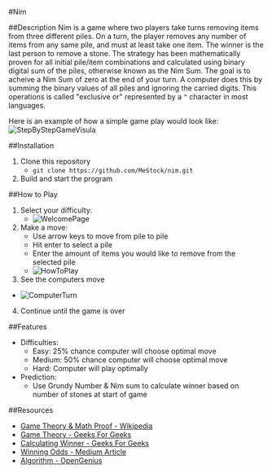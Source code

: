 #Nim

##Description
Nim is a game where two players take turns removing items from three different piles. On a turn, the player removes any number of items from any same pile, and must at least take one item. The winner is the last person to remove a stone. 
The strategy has been mathematically proven for all initial pile/item combinations and calculated using binary digital sum of the piles, otherwise known as the Nim Sum. The goal is to acheive a Nim Sum of zero at the end of your turn.
A computer does this by summing the binary values of all piles and ignoring the carried digits. This operations is called "exclusive or" represented by a ```^``` character in most languages.

Here is an example of how a simple game play would look like:<br>
![StepByStepGameVisula](https://www.google.com/url?sa=i&source=images&cd=&ved=2ahUKEwi7-JqN4tPlAhUS7J4KHXZJDdYQjRx6BAgBEAQ&url=https%3A%2F%2Fplus.maths.org%2Fcontent%2Fplay-win-nim&psig=AOvVaw185vr3NLUyRCVZTmlOCjMb&ust=1573067195379836 "Step by step game visual")

##Installation

1. Clone this repository
    * ```git clone https://github.com/MeStock/nim.git```
2. Build and start the program

##How to Play

1. Select your difficulty:
    * ![WelcomePage](WelcomePage.png "Game Welcome Page")
2. Make a move:
    * Use arrow keys to move from pile to pile
    * Hit enter to select a pile
    * Enter the amount of items you would like to remove from the selected pile
    * ![HowToPlay](MakeAMove.png "How To Play")
3. See the computers move
 * ![ComputerTurn](ComputerTurn.png "See Computers Moves")
4. Continue until the game is over

##Features

* Difficulties:
    * Easy: 25% chance computer will choose optimal move
    * Medium: 50% chance computer will choose optimal move
    * Hard: Computer will play optimally
* Prediction:
    * Use Grundy Number & Nim sum to calculate winner based on number of stones at start of game

##Resources
* [Game Theory & Math Proof - Wikipedia](https://en.wikipedia.org/wiki/Nim)
* [Game Theory - Geeks For Geeks](https://www.geeksforgeeks.org/combinatorial-game-theory-set-2-game-nim/)
* [Calculating Winner - Geeks For Geeks](https://www.geeksforgeeks.org/find-winner-nim-game/)
* [Winning Odds - Medium Article](https://medium.com/100-days-of-algorithms/day-90-simple-nim-ai-864b2fdf9e8a)
* [Algorithm - OpenGenius](https://iq.opengenus.org/game-of-nim/)
